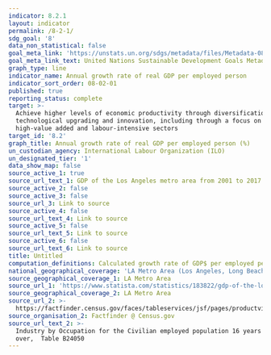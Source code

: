 ```yaml
---
indicator: 8.2.1
layout: indicator
permalink: /8-2-1/
sdg_goal: '8'
data_non_statistical: false
goal_meta_link: 'https://unstats.un.org/sdgs/metadata/files/Metadata-08-02-01.pdf'
goal_meta_link_text: United Nations Sustainable Development Goals Metadata (PDF 384 KB)
graph_type: line
indicator_name: Annual growth rate of real GDP per employed person
indicator_sort_order: 08-02-01
published: true
reporting_status: complete
target: >-
  Achieve higher levels of economic productivity through diversification,
  technological upgrading and innovation, including through a focus on
  high-value added and labour-intensive sectors
target_id: '8.2'
graph_title: Annual growth rate of real GDP per employed person (%)
un_custodian_agency: International Labour Organization (ILO)
un_designated_tier: '1'
data_show_map: false
source_active_1: true
source_url_text_1: GDP of the Los Angeles metro area from 2001 to 2017 (in billion U.S. dollars)
source_active_2: false
source_active_3: false
source_url_3: Link to source
source_active_4: false
source_url_text_4: Link to source
source_active_5: false
source_url_text_5: Link to source
source_active_6: false
source_url_text_6: Link to source
title: Untitled
computation_definitions: Calculated growth rate of GDP$ per employed person for LA Metro Area
national_geographical_coverage: 'LA Metro Area (Los Angeles, Long Beach, Anaheim)'
source_geographical_coverage_1: LA Metro Area
source_url_1: 'https://www.statista.com/statistics/183822/gdp-of-the-los-angeles-metro-area/'
source_geographical_coverage_2: LA Metro Area
source_url_2: >-
  https://factfinder.census.gov/faces/tableservices/jsf/pages/productview.xhtml?pid=ACS_16_1YR_B24050&prodType=table
source_organisation_2: Factfinder @ Census.gov
source_url_text_2: >-
  Industry by Occupation for the Civilian employed population 16 years and
  over,  Table B24050
---
```

